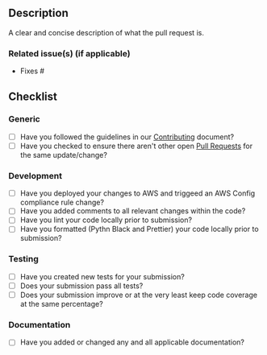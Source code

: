 ## Description

A clear and concise description of what the pull request is.

### Related issue(s) (if applicable)

- Fixes #

## Checklist

### Generic

- [ ] Have you followed the guidelines in our [Contributing](https://github.com/servian/aws-auto-remediate/blob/master/CONTRIBUTING.md) document?
- [ ] Have you checked to ensure there aren't other open [Pull Requests](https://github.com/servian/aws-auto-remediate/pulls) for the same update/change?

### Development

- [ ] Have you deployed your changes to AWS and triggeed an AWS Config compliance rule change?
- [ ] Have you added comments to all relevant changes within the code?
- [ ] Have you lint your code locally prior to submission?
- [ ] Have you formatted (Pythn Black and Prettier) your code locally prior to submission?

### Testing

- [ ] Have you created new tests for your submission?
- [ ] Does your submission pass all tests?
- [ ] Does your submission improve or at the very least keep code coverage at the same percentage?

### Documentation

- [ ] Have you added or changed any and all applicable documentation?

